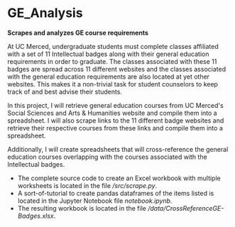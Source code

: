 # GE_Analysis
__Scrapes and analyzes GE course requirements__

At UC Merced, undergraduate students must complete classes affiliated with a set of 11 Intellectual badges along with their general education requirements in order to graduate. The classes associated with these 11 badges are spread across 11 different websites and the classes associated with the general education requirements are also located at yet other websites. This makes it a non-trivial task for student counselors to keep track of and best advise their students.
&nbsp;  

In this project, I will retrieve general education courses from UC Merced's Social Sciences and Arts & Humanities website and compile them into a spreadsheet. I will also scrape links to the 11 different badge websites and retrieve their respective courses from these links and compile them into a spreadsheet.
&nbsp;  

Additionally, I will create spreadsheets that will cross-reference the general education courses overlapping with the courses associated with the Intellectual badges.

 - The complete source code to create an Excel workbook with multiple worksheets is located in the file */src/scrape.py*.
 - A sort-of-tutorial to create pandas dataframes of the items listed is located in the Jupyter Notebook file *notebook.ipynb*.
 - The resulting workbook is located in the file */data/CrossReferenceGE-Badges.xlsx*.

